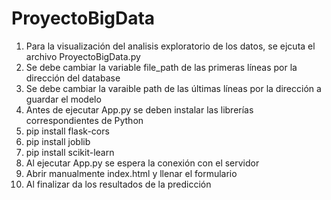﻿# ProyectoBigData
1. Para la visualización del analisis exploratorio de los datos, se ejcuta el archivo ProyectoBigData.py
2. Se debe cambiar la variable file_path de las primeras líneas por la dirección del database
3. Se debe cambiar la varaible path de las últimas líneas por la dirección a guardar el modelo
4. Antes de ejecutar App.py se deben instalar las librerías correspondientes de Python
5. pip install flask-cors
6. pip install joblib
7. pip install scikit-learn
8. Al ejecutar App.py se espera la conexión con el servidor
9. Abrir manualmente index.html y llenar el formulario
10. Al finalizar da los resultados de la predicción
